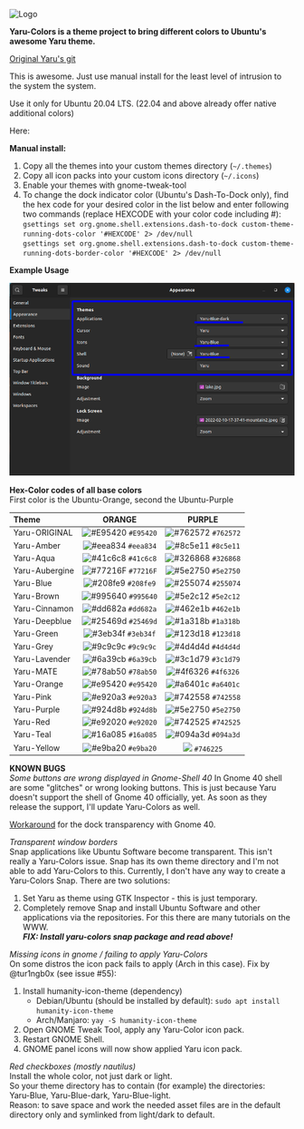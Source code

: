 ![Logo](src/Yaru-Colors-Logo.svg)

**Yaru-Colors is a theme project to bring different colors to Ubuntu's awesome Yaru theme.**  

[Original Yaru's git](https://github.com/ubuntu/yaru)  

This is awesome. Just use manual install for the least level of intrusion to the system the system.

Use it only for Ubuntu 20.04 LTS. (22.04 and above already offer native additional colors)

Here:

**Manual install:**
1. Copy all the themes into your custom themes directory (`~/.themes`)
2. Copy all icon packs into your custom icons directory (`~/.icons`)
4. Enable your themes with gnome-tweak-tool
5. To change the dock indicator color (Ubuntu's Dash-To-Dock only), find the hex code for your desired color in the list below and enter following two commands (replace HEXCODE with your color code including #):   
`gsettings set org.gnome.shell.extensions.dash-to-dock custom-theme-running-dots-color '#HEXCODE' 2> /dev/null`   
`gsettings set org.gnome.shell.extensions.dash-to-dock custom-theme-running-dots-border-color '#HEXCODE' 2> /dev/null`   


**Example Usage**

![exampleUsage](exampleUsage.png)


**Hex-Color codes of all base colors**   
First color is the Ubuntu-Orange, second the Ubuntu-Purple

| Theme | ORANGE | PURPLE |
| :--- | :---: | :---: |
| Yaru-ORIGINAL | ![#E95420](https://via.placeholder.com/15/E95420/000000?text=+) `#E95420` | ![#762572](https://via.placeholder.com/15/762572/000000?text=+) `#762572` |
| Yaru-Amber | ![#eea834](https://via.placeholder.com/15/eea834/000000?text=+) `#eea834` | ![#8c5e11](https://via.placeholder.com/15/8c5e11/000000?text=+) `#8c5e11` |
| Yaru-Aqua | ![#41c6c8](https://via.placeholder.com/15/41c6c8/000000?text=+) `#41c6c8` | ![#326868](https://via.placeholder.com/15/326868/000000?text=+) `#326868` |
| Yaru-Aubergine | ![#77216F](https://via.placeholder.com/15/77216F/000000?text=+) `#77216F` | ![#5e2750](https://via.placeholder.com/15/5e2750/000000?text=+) `#5e2750` |
| Yaru-Blue | ![#208fe9](https://via.placeholder.com/15/208fe9/000000?text=+) `#208fe9` | ![#255074](https://via.placeholder.com/15/255074/000000?text=+) `#255074` |
| Yaru-Brown | ![#995640](https://via.placeholder.com/15/995640/000000?text=+) `#995640` | ![#5e2c12](https://via.placeholder.com/15/5e2c12/000000?text=+) `#5e2c12` |
| Yaru-Cinnamon | ![#dd682a](https://via.placeholder.com/15/dd682a/000000?text=+) `#dd682a` | ![#462e1b](https://via.placeholder.com/15/462e1b/000000?text=+) `#462e1b` |
| Yaru-Deepblue | ![#25469d](https://via.placeholder.com/15/25469d/000000?text=+) `#25469d` | ![#1a318b](https://via.placeholder.com/15/1a318b/000000?text=+) `#1a318b` |
| Yaru-Green | ![#3eb34f](https://via.placeholder.com/15/3eb34f/000000?text=+) `#3eb34f` | ![#123d18](https://via.placeholder.com/15/123d18/000000?text=+) `#123d18` |
| Yaru-Grey | ![#9c9c9c](https://via.placeholder.com/15/9c9c9c/000000?text=+) `#9c9c9c` | ![#4d4d4d](https://via.placeholder.com/15/4d4d4d/000000?text=+) `#4d4d4d` |
| Yaru-Lavender | ![#6a39cb](https://via.placeholder.com/15/6a39cb/000000?text=+) `#6a39cb` | ![#3c1d79](https://via.placeholder.com/15/3c1d79/000000?text=+) `#3c1d79` |
| Yaru-MATE | ![#78ab50](https://via.placeholder.com/15/78ab50/000000?text=+) `#78ab50` | ![#4f6326](https://via.placeholder.com/15/4f6326/000000?text=+) `#4f6326` |
| Yaru-Orange | ![#e95420](https://via.placeholder.com/15/e95420/000000?text=+) `#e95420` | ![#a6401c](https://via.placeholder.com/15/a6401c/000000?text=+) `#a6401c` |
| Yaru-Pink | ![#e920a3](https://via.placeholder.com/15/e920a3/000000?text=+) `#e920a3` | ![#742558](https://via.placeholder.com/15/742558/000000?text=+) `#742558` |
| Yaru-Purple | ![#924d8b](https://via.placeholder.com/15/924d8b/000000?text=+) `#924d8b` | ![#5e2750](https://via.placeholder.com/15/5e2750/000000?text=+) `#5e2750` |
| Yaru-Red | ![#e92020](https://via.placeholder.com/15/e92020/000000?text=+) `#e92020` | ![#742525](https://via.placeholder.com/15/742525/000000?text=+) `#742525` |
| Yaru-Teal | ![#16a085](https://via.placeholder.com/15/16a085/000000?text=+) `#16a085` | ![#094a3d](https://via.placeholder.com/15/094a3d/000000?text=+) `#094a3d` |
| Yaru-Yellow | ![#e9ba20](https://via.placeholder.com/15/e9ba20/000000?text=+) `#e9ba20` | ![](https://via.placeholder.com/15/746225/000000?text=+) `#746225` |


**KNOWN BUGS**    
*Some buttons are wrong displayed in Gnome-Shell 40*
In Gnome 40 shell are some "glitches" or wrong looking buttons. This is just because Yaru doesn't support the shell of Gnome 40 officially, yet. As soon as they release the support, I'll update Yaru-Colors as well.

[Workaround](https://github.com/Jannomag/Yaru-Colors/issues/115) for the dock transparency with Gnome 40.

*Transparent window borders*   
Snap applications like Ubuntu Software become transparent.
This isn't really a Yaru-Colors issue. Snap has its own theme directory and I'm not able to add Yaru-Colors to this.
Currently, I don't have any way to create a Yaru-Colors Snap.
There are two solutions:
1) Set Yaru as theme using GTK Inspector - this is just temporary.
2) Completely remove Snap and install Ubuntu Software and other applications via the repositories.
For this there are many tutorials on the WWW.    
***FIX: Install yaru-colors snap package and read above!***

*Missing icons in gnome / failing to apply Yaru-Colors*  
On some distros the icon pack fails to apply (Arch in this case).
Fix by @tur1ngb0x (see issue #55):
1. Install humanity-icon-theme (dependency)
   * Debian/Ubuntu (should be installed by default): `sudo apt install humanity-icon-theme`
   * Arch/Manjaro: `yay -S humanity-icon-theme`
2. Open GNOME Tweak Tool, apply any Yaru-Color icon pack.
3. Restart GNOME Shell.
4. GNOME panel icons will now show applied Yaru icon pack.

*Red checkboxes (mostly nautilus)*    
Install the whole color, not just dark or light.    
So your theme directory has to contain (for example) the directories:    
Yaru-Blue, Yaru-Blue-dark, Yaru-Blue-light.    
Reason: to save space and work the needed asset files are in the default directory only and symlinked from light/dark to default.
